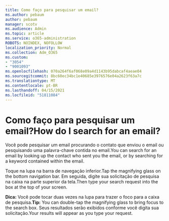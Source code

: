```yaml
---
title: Como faço para pesquisar um email?
ms.author: pebaum
author: pebaum
manager: scotv
ms.audience: Admin
ms.topic: article
ms.service: o365-administration
ROBOTS: NOINDEX, NOFOLLOW
localization_priority: Normal
ms.collection: Adm_O365
ms.custom:
- "3054"
- "9001093"
ms.openlocfilehash: 070a264f6af068e09a4d1143b95dabcaf4aeae04
ms.sourcegitcommit: 8bc60ec34bc1e40685e3976576e04a2623f63a7c
ms.translationtype: MT
ms.contentlocale: pt-BR
ms.lasthandoff: 04/15/2021
ms.locfileid: "51811084"
---
```

# <a name="how-do-i-search-for-an-email"></a><span data-ttu-id="ce306-102">Como faço para pesquisar um email?</span><span class="sxs-lookup"><span data-stu-id="ce306-102">How do I search for an email?</span></span>

<span data-ttu-id="ce306-103">Você pode pesquisar um email procurando o contato que enviou o email ou pesquisando uma palavra-chave contida no email.</span><span class="sxs-lookup"><span data-stu-id="ce306-103">You can search for an email by looking up the contact who sent you the email, or by searching for a keyword contained within the email.</span></span>

<span data-ttu-id="ce306-104">Toque na lupa na barra de navegação inferior.</span><span class="sxs-lookup"><span data-stu-id="ce306-104">Tap the magnifying glass on the bottom navigation bar.</span></span> <span data-ttu-id="ce306-105">Em seguida, digite sua solicitação de pesquisa na caixa na parte superior da tela.</span><span class="sxs-lookup"><span data-stu-id="ce306-105">Then type your search request into the box at the top of your screen.</span></span> 

<span data-ttu-id="ce306-106">**Dica:** Você pode tocar duas vezes na lupa para trazer o foco para a caixa de pesquisa.</span><span class="sxs-lookup"><span data-stu-id="ce306-106">**Tip:** You can double-tap the magnifying glass to bring focus to the search box.</span></span> <span data-ttu-id="ce306-107">Seus resultados serão exibidos conforme você digita sua solicitação.</span><span class="sxs-lookup"><span data-stu-id="ce306-107">Your results will appear as you type your request.</span></span> 
